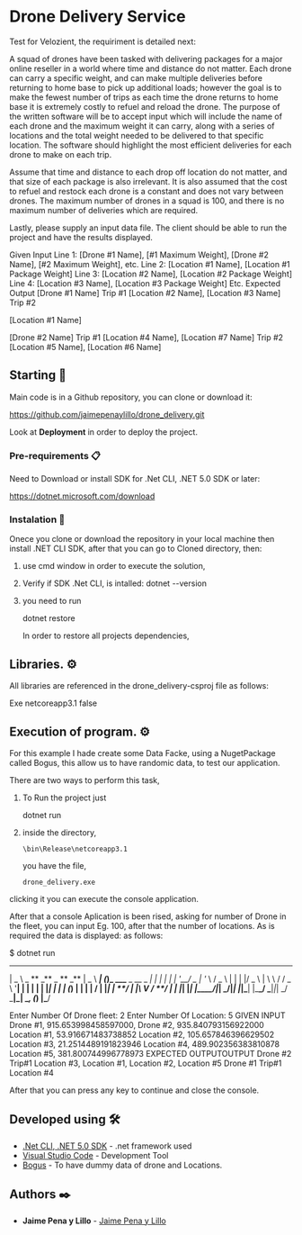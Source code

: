 # Drone Delivery Service

Test for Velozient, the requiriment is detailed next:

A squad of drones have been tasked with delivering packages for a major online reseller in a
world where time and distance do not matter. Each drone can carry a specific weight, and
can make multiple deliveries before returning to home base to pick up additional loads;
however the goal is to make the fewest number of trips as each time the drone returns to
home base it is extremely costly to refuel and reload the drone.
The purpose of the written software will be to accept input which will include the name of
each drone and the maximum weight it can carry, along with a series of locations and the
total weight needed to be delivered to that specific location. The software should highlight
the most efficient deliveries for each drone to make on each trip.

Assume that time and distance to each drop off location do not matter, and that size of each
package is also irrelevant. It is also assumed that the cost to refuel and restock each drone is
a constant and does not vary between drones. The maximum number of drones in a squad
is 100, and there is no maximum number of deliveries which are required.

Lastly, please supply an input data file. The client should be able to run the project and have
the results displayed.

Given Input
Line 1: [Drone #1 Name], [#1 Maximum Weight], [Drone #2 Name], [#2 Maximum Weight],
etc.
Line 2: [Location #1 Name], [Location #1 Package Weight]
Line 3: [Location #2 Name], [Location #2 Package Weight]
Line 4: [Location #3 Name], [Location #3 Package Weight]
Etc.
Expected Output
[Drone #1 Name]
Trip #1
[Location #2 Name], [Location #3 Name]
Trip #2

[Location #1 Name]

[Drone #2 Name]
Trip #1
[Location #4 Name], [Location #7 Name]
Trip #2
[Location #5 Name], [Location #6 Name]

## Starting 🚀

Main code is in a Github repository, you can clone or download it:

https://github.com/jaimepenaylillo/drone_delivery.git

Look at **Deployment** in order to deploy the project.

### Pre-requirements 📋

Need to Download or install SDK for .Net CLI, .NET 5.0 SDK or later:

https://dotnet.microsoft.com/download

### Instalation 🔧

Onece you clone or download the repository in your local machine then install .NET CLI SDK,
after that you can go to Cloned directory, then:

1. use cmd window in order to execute the solution,

2. Verify if SDK .Net CLI, is intalled:
   dotnet --version
3. you need to run

   dotnet restore

   In order to restore all projects dependencies,

## Libraries. ⚙️

All libraries are referenced in the drone_delivery-csproj file as follows:

<Project Sdk="Microsoft.NET.Sdk">
  <PropertyGroup>
    <OutputType>Exe</OutputType>
    <TargetFramework>netcoreapp3.1</TargetFramework>
    <GenerateProgramFile>false</GenerateProgramFile>
  </PropertyGroup>
  <ItemGroup>
    <PackageReference Include="Bogus" Version="33.0.2" />
    <PackageReference Include="Figgle" Version="0.4.0" />
    <PackageReference Include="json.net" Version="1.0.33" />
    <PackageReference Include="Newtonsoft.Json" Version="13.0.1" />
    <PackageReference Include="Microsoft.NET.Test.Sdk" Version="16.11.0-release-20210626-04" />
    <PackageReference Include="xunit" Version="2.4.1" />
    <PackageReference Include="xunit.runner.visualstudio" Version="2.4.3" />
  </ItemGroup>
</Project>

## Execution of program. ⚙️

For this example I hade create some Data Facke, using a NugetPackage called Bogus, this allow us to have randomic data, to test our application.

There are two ways to perform this task,

1.  To Run the project just

    dotnet run

2.  inside the directory,

        \bin\Release\netcoreapp3.1

    you have the file,

        drone_delivery.exe

clicking it you can execute the console application.

After that a console Aplication is been rised, asking for number of Drone in the fleet, you can input Eg. 100, after that the number of locations.
As is required the data is displayed: as follows:

$ dotnet run

---

| _ \ _ ** \_** \_ ** \_** | \_ \ **_| (_)\_ \_\_\_** _ \_\_ _ _| |
| | | | '\_\_/ _ \| '_ \ / _ \ | | | |/ _ \ | \ \ / / _ \ '**| | | | |
| |_| | | | (_) | | | | **/ | |_| | **/ | |\ V / **/ | | |_| |_|
|\_\_\_\_/|_| \_**/|_| |_|\_**| |\_**\_/ \_**|_|_| \_/ \_**|\_| \__, (_)
|\_**/

Enter Number Of Drone fleet: 2
Enter Number Of Location: 5
GIVEN INPUT
Drone #1, 915.653998458597000, Drone #2, 935.840793156922000
Location #1, 53.916671483738852
Location #2, 105.657846396629502
Location #3, 21.2514489191823946
Location #4, 489.902356383810878
Location #5, 381.800744996778973
EXPECTED OUTPUTOUTPUT
Drone #2
Trip#1
Location #3, Location #1, Location #2, Location #5
Drone #1
Trip#1
Location #4

After that you can press any key to continue and close the console.

## Developed using 🛠️

- [.Net CLI, .NET 5.0 SDK](https://dotnet.microsoft.com/download) - .net framework used
- [Visual Studio Code](https://code.visualstudio.com/) - Development Tool
- [Bogus](https://www.nuget.org/packages/Bogus/) - To have dummy data of drone and Locations.

## Authors ✒️

- **Jaime Pena y Lillo** - [Jaime Pena y Lillo](https://github.com/jaimepenaylillo)
